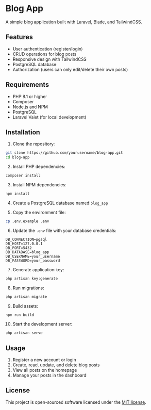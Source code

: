# Blog App

A simple blog application built with Laravel, Blade, and TailwindCSS.

## Features

-   User authentication (register/login)
-   CRUD operations for blog posts
-   Responsive design with TailwindCSS
-   PostgreSQL database
-   Authorization (users can only edit/delete their own posts)

## Requirements

-   PHP 8.1 or higher
-   Composer
-   Node.js and NPM
-   PostgreSQL
-   Laravel Valet (for local development)

## Installation

1. Clone the repository:

```bash
git clone https://github.com/yourusername/blog-app.git
cd blog-app
```

2. Install PHP dependencies:

```bash
composer install
```

3. Install NPM dependencies:

```bash
npm install
```

4. Create a PostgreSQL database named `blog_app`

5. Copy the environment file:

```bash
cp .env.example .env
```

6. Update the `.env` file with your database credentials:

```
DB_CONNECTION=pgsql
DB_HOST=127.0.0.1
DB_PORT=5432
DB_DATABASE=blog_app
DB_USERNAME=your_username
DB_PASSWORD=your_password
```

7. Generate application key:

```bash
php artisan key:generate
```

8. Run migrations:

```bash
php artisan migrate
```

9. Build assets:

```bash
npm run build
```

10. Start the development server:

```bash
php artisan serve
```

## Usage

1. Register a new account or login
2. Create, read, update, and delete blog posts
3. View all posts on the homepage
4. Manage your posts in the dashboard

## License

This project is open-sourced software licensed under the [MIT license](https://opensource.org/licenses/MIT).

